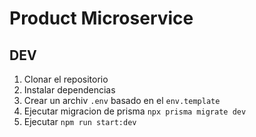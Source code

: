 # Product Microservice

## DEV

1. Clonar el repositorio
2. Instalar dependencias
3. Crear un archiv `.env` basado en el `env.template`
4. Ejecutar migracion de prisma `npx prisma migrate dev`
5. Ejecutar `npm run start:dev`
